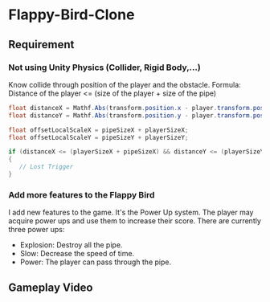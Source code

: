 # Flappy-Bird-Clone

## Requirement
### Not using Unity Physics (Collider, Rigid Body,...)
Know collide through position of the player and the obstacle. 
Formula: Distance of the player <= (size of the player + size of the pipe)
```cs
float distanceX = Mathf.Abs(transform.position.x - player.transform.position.x);
float distanceY = Mathf.Abs(transform.position.y - player.transform.position.y);

float offsetLocalScaleX = pipeSizeX + playerSizeX;
float offsetLocalScaleY = pipeSizeY + playerSizeY;

if (distanceX <= (playerSizeX + pipeSizeX) && distanceY <= (playerSizeY + pipeSizeY))
{
   // Lost Trigger
}
```
### Add more features to the Flappy Bird
I add new features to the game. It's the Power Up system. The player may acquire power ups and use them to increase their score. There are currently three power ups:
- Explosion: Destroy all the pipe.
- Slow: Decrease the speed of time.
- Power: The player can pass through the pipe.

## Gameplay Video

